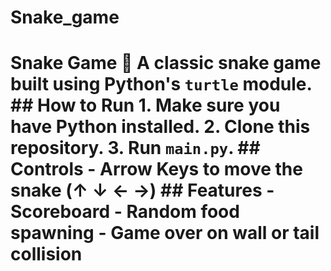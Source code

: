 # Snake_game
# Snake Game 🐍  A classic snake game built using Python's `turtle` module.  ## How to Run  1. Make sure you have Python installed. 2. Clone this repository. 3. Run `main.py`.  ## Controls  - Arrow Keys to move the snake (↑ ↓ ← →)  ## Features  - Scoreboard - Random food spawning - Game over on wall or tail collision
